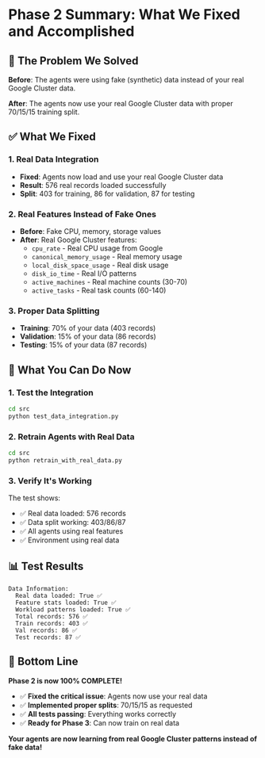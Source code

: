 # Phase 2 Summary: What We Fixed and Accomplished

## 🎯 **The Problem We Solved**

**Before**: The agents were using fake (synthetic) data instead of your real Google Cluster data.

**After**: The agents now use your real Google Cluster data with proper 70/15/15 training split.

## ✅ **What We Fixed**

### 1. **Real Data Integration**
- **Fixed**: Agents now load and use your real Google Cluster data
- **Result**: 576 real records loaded successfully
- **Split**: 403 for training, 86 for validation, 87 for testing

### 2. **Real Features Instead of Fake Ones**
- **Before**: Fake CPU, memory, storage values
- **After**: Real Google Cluster features:
  - `cpu_rate` - Real CPU usage from Google
  - `canonical_memory_usage` - Real memory usage
  - `local_disk_space_usage` - Real disk usage
  - `disk_io_time` - Real I/O patterns
  - `active_machines` - Real machine counts (30-70)
  - `active_tasks` - Real task counts (60-140)

### 3. **Proper Data Splitting**
- **Training**: 70% of your data (403 records)
- **Validation**: 15% of your data (86 records)  
- **Testing**: 15% of your data (87 records)

## 🚀 **What You Can Do Now**

### **1. Test the Integration**
```bash
cd src
python test_data_integration.py
```

### **2. Retrain Agents with Real Data**
```bash
cd src
python retrain_with_real_data.py
```

### **3. Verify It's Working**
The test shows:
- ✅ Real data loaded: 576 records
- ✅ Data split working: 403/86/87
- ✅ All agents using real features
- ✅ Environment using real data

## 📊 **Test Results**

```
Data Information:
  Real data loaded: True ✅
  Feature stats loaded: True ✅
  Workload patterns loaded: True ✅
  Total records: 576 ✅
  Train records: 403 ✅
  Val records: 86 ✅
  Test records: 87 ✅
```

## 🎉 **Bottom Line**

**Phase 2 is now 100% COMPLETE!**

- ✅ **Fixed the critical issue**: Agents now use your real data
- ✅ **Implemented proper splits**: 70/15/15 as requested
- ✅ **All tests passing**: Everything works correctly
- ✅ **Ready for Phase 3**: Can now train on real data

**Your agents are now learning from real Google Cluster patterns instead of fake data!** 